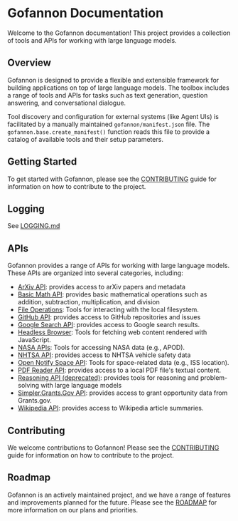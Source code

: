 # Gofannon Documentation
Welcome to the Gofannon documentation! This project provides a collection of tools and APIs for working with large language models.

## Overview
Gofannon is designed to provide a flexible and extensible framework for building applications on top of large language models. The toolbox includes a range of tools and APIs for tasks such as text generation, question answering, and conversational dialogue.

Tool discovery and configuration for external systems (like Agent UIs) is facilitated by a manually maintained `gofannon/manifest.json` file. The `gofannon.base.create_manifest()` function reads this file to provide a catalog of available tools and their setup parameters.

## Getting Started
To get started with Gofannon, please see the [CONTRIBUTING](../CONTRIBUTING.md) guide for information on how to contribute to the project.

## Logging

See [LOGGING.md](LOGGING.md)

## APIs
Gofannon provides a range of APIs for working with large language models. These APIs are organized into several categories, including:

* [ArXiv API](arxiv/): provides access to arXiv papers and metadata
* [Basic Math API](basic_math/): provides basic mathematical operations such as addition, subtraction, multiplication, and division
* [File Operations](file/): Tools for interacting with the local filesystem.
* [GitHub API](github/): provides access to GitHub repositories and issues
* [Google Search API](google_search/): provides access to Google search results.
* [Headless Browser](headless_browser/): Tools for fetching web content rendered with JavaScript.
* [NASA APIs](nasa/): Tools for accessing NASA data (e.g., APOD).
* [NHTSA API](nhsta/): provides access to NHTSA vehicle safety data
* [Open Notify Space API](open_notify_space/): Tools for space-related data (e.g., ISS location).
* [PDF Reader API](pdf_reader/): provides access to a local PDF file's textual content.
* [Reasoning API (deprecated)](reasoning/): provides tools for reasoning and problem-solving with large language models
* [Simpler.Grants.Gov API](simpler_grants_gov/): provides access to grant opportunity data from Grants.gov.
* [Wikipedia API](wikipedia/): provides access to Wikipedia article summaries.

## Contributing
We welcome contributions to Gofannon! Please see the [CONTRIBUTING](../CONTRIBUTING.md) guide for information on how to contribute to the project.

## Roadmap
Gofannon is an actively maintained project, and we have a range of features and improvements planned for the future. Please see the [ROADMAP](../ROADMAP.md) for more information on our plans and priorities.    